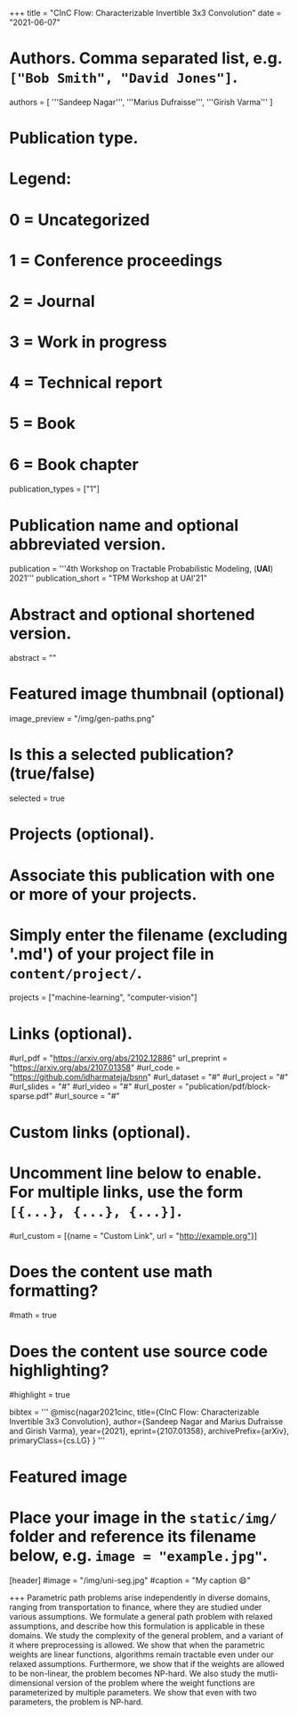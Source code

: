 +++
title = "CInC Flow: Characterizable Invertible 3x3 Convolution"
date = "2021-06-07"
# Authors. Comma separated list, e.g. `["Bob Smith", "David Jones"]`.
authors = [
    '''Sandeep Nagar''',
    '''Marius Dufraisse''',
    '''Girish Varma'''
]

# Publication type.
# Legend:
# 0 = Uncategorized
# 1 = Conference proceedings
# 2 = Journal
# 3 = Work in progress
# 4 = Technical report
# 5 = Book
# 6 = Book chapter
publication_types = ["1"]

# Publication name and optional abbreviated version.
publication = '''4th Workshop on Tractable Probabilistic Modeling, (**UAI**) 2021'''
publication_short = "TPM Workshop at UAI'21"

# Abstract and optional shortened version.
abstract = ""

# Featured image thumbnail (optional)
image_preview = "/img/gen-paths.png"

# Is this a selected publication? (true/false)
selected = true

# Projects (optional).
#   Associate this publication with one or more of your projects.
#   Simply enter the filename (excluding '.md') of your project file in `content/project/`.
projects = ["machine-learning", "computer-vision"]

# Links (optional).
#url_pdf = "https://arxiv.org/abs/2102.12886"
url_preprint = "https://arxiv.org/abs/2107.01358"
#url_code = "https://github.com/idharmateja/bsnn"
#url_dataset = "#"
#url_project = "#"
#url_slides = "#"
#url_video = "#"
#url_poster = "publication/pdf/block-sparse.pdf"
#url_source = "#"

# Custom links (optional).
#   Uncomment line below to enable. For multiple links, use the form `[{...}, {...}, {...}]`.
#url_custom = [{name = "Custom Link", url = "http://example.org"}]

# Does the content use math formatting?
#math = true

# Does the content use source code highlighting?
#highlight = true

bibtex = '''
@misc{nagar2021cinc,
      title={CInC Flow: Characterizable Invertible 3x3 Convolution}, 
      author={Sandeep Nagar and Marius Dufraisse and Girish Varma},
      year={2021},
      eprint={2107.01358},
      archivePrefix={arXiv},
      primaryClass={cs.LG}
}
'''
# Featured image
# Place your image in the `static/img/` folder and reference its filename below, e.g. `image = "example.jpg"`.
[header]
#image = "/img/uni-seg.jpg"
#caption = "My caption :smile:"


+++
Parametric path problems arise independently in diverse domains, ranging from transportation to finance, where they are studied under various assumptions. We formulate a general path problem with relaxed assumptions, and describe how this formulation is applicable in these domains.
We study the complexity of the general problem, and a variant of it where preprocessing is allowed. We show that when the parametric weights are linear functions, algorithms remain tractable even under our relaxed assumptions. Furthermore, we show that if the weights are allowed to be non-linear, the problem becomes NP-hard. We also study the mutli-dimensional version of the problem where the weight functions are parameterized by multiple parameters. We show that even with two parameters, the problem is NP-hard.